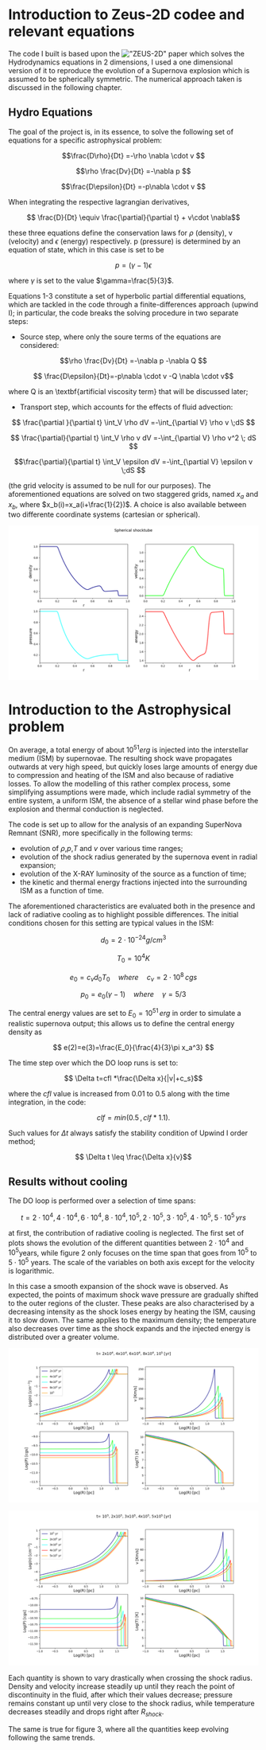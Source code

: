 # Introduction to Zeus-2D codee and relevant equations
The code I built is based upon the !["ZEUS-2D"](https://ui.adsabs.harvard.edu/abs/1992ApJS...80..753S/abstract) paper which solves the Hydrodynamics equations in 2 dimensions, I used a one dimensional version of it to reproduce the evolution of a Supernova explosion which is assumed to be spherically symmetric. The numerical approach taken is discussed in the following chapter.

## Hydro Equations

The goal of the project is, in its essence, to solve the following set of equations for a specific astrophysical problem: 

$$\frac{D\rho}{Dt}     =-\rho \nabla \cdot v $$

$$\rho \frac{Dv}{Dt}   =-\nabla p  $$

$$\frac{D\epsilon}{Dt} =-p\nabla \cdot v $$

When integrating the respective lagrangian derivatives,

$$ \frac{D}{Dt} \equiv \frac{\partial}{\partial t} + v\cdot \nabla$$

these three equations define the conservation laws for $\rho$ (density), v (velocity) and $\epsilon$ (energy) respectively. p (pressure) is determined by an equation of state, which in this case is set to be

$$p=(\gamma- 1)\epsilon$$

where $\gamma$ is set to the value $\gamma=\frac{5}{3}$.

Equations 1-3 constitute a set of hyperbolic partial differential equations, which are tackled in the code through a finite-differences approach (upwind I); in particular, the code breaks the solving procedure in two separate steps:
- Source step, where only the soure terms of the equations are considered:

$$\rho \frac{Dv}{Dt} =-\nabla p -\nabla Q $$

 $$       \frac{D\epsilon}{Dt}=-p\nabla \cdot v -Q \nabla \cdot v$$

 where Q is an \textbf{artificial viscosity term} that will be discussed later; 
    
  - Transport step, which accounts for the effects of fluid advection:

$$ \frac{\partial }{\partial t} \int_V \rho dV =-\int_{\partial V} \rho v \;dS $$
    
$$ \frac{\partial}{\partial t} \int_V \rho v dV =-\int_{\partial V} \rho v^2 \; dS $$
    
$$\frac{\partial}{\partial t} \int_V \epsilon dV =-\int_{\partial V} \epsilon v \;dS $$
   
   (the grid velocity is assumed to be null for our purposes).
The aforementioned equations are solved on two staggered grids,  named $x_a$ and $x_b$, where $x_b(i)=x_a(i+\frac{1}{2})$. A choice is also available between two differente coordinate systems (cartesian or spherical).

![Alt text](plots/shocktube.png?raw=true)

# Introduction to the Astrophysical problem
On average, a total energy of about $10^{51} erg$ is injected into the interstellar medium (ISM) by supernovae.
The resulting shock wave propagates outwards at very high speed, but quickly loses large amounts of energy due to compression and heating of the ISM and also because of radiative losses. To allow the modelling of this rather complex process, some simplifying assumptions were made, which include radial symmetry of the entire system, a uniform ISM, the absence of a stellar wind phase before the explosion and thermal conduction is neglected. 

The code is set up to allow for the analysis of an expanding SuperNova Remnant (SNR), more specifically in the following terms:
- evolution of $\rho$,$p$,$T$ and $v$ over various time ranges;
- evolution of the shock radius generated by the supernova event in radial expansion;
- evolution of the X-RAY luminosity of the source as a function of time;
- the kinetic and thermal energy fractions injected into the surrounding ISM as a function of time.

The aforementioned characteristics are evaluated both in the presence and lack of radiative cooling as to highlight possible differences. 
The initial conditions chosen for this setting are typical values in the ISM:

$$d_0=2\cdot 10^{-24} g/cm^3 $$

$$ T_0=10^4 K $$

$$e_0=c_v d_0 T_0 \quad where \quad c_v=2\cdot 10^8 \, cgs $$

$$ p_0=e_0(\gamma -1) \quad where \quad  \gamma=5/3$$

The central energy values are set to $E_0 = 10^{51} \, erg$ in order to simulate a realistic supernova output; this allows us to define the central energy density as

   $$ e(2)=e(3)=\frac{E_0}{\frac{4}{3}\pi x_a^3} $$

The time step over which the DO loop runs is set to:

 $$   \Delta t=cfl *\frac{\Delta x}{|v|+c_s}$$

where the $cfl$ value is increased from $0.01$ to $0.5$ along with the time integration, in the code:

  $$  clf=min(0.5\, , \, clf*1.1).$$

Such values for $\Delta t$ always satisfy the stability condition of Upwind I order method; 

  $$  \Delta t \leq \frac{\Delta x}{v}$$

## Results without cooling
The DO loop is performed over a selection of time spans:

  $$ t= 2\cdot 10^4,4\cdot 10^4,6\cdot 10^4,8\cdot 10^4, 10^5, 2\cdot 10^5,3\cdot 10^5, 4\cdot 10^5,5\cdot 10^5 \, yrs $$

at first, the contribution of radiative cooling is neglected.
The first set of plots shows the evolution of the different quantities between $2\cdot 10^4$ and $10^5$years, while figure 2 only
focuses on the time span that goes from $10^5$ to $5\cdot 10^5$ years. The scale of the variables on both axis except for the velocity is logarithmic.

In this case a smooth expansion of the shock wave is observed.
As expected, the points of maximum shock wave pressure are gradually shifted to the outer regions of the cluster. These peaks are also characterised by a decreasing intensity as the shock loses energy by heating the ISM, causing it to slow down. The same applies to the maximum density; the temperature also decreases over time as the shock expands and the injected energy is distributed over a greater volume.

![Alt text](plots/Hydro_new.png?raw=true)

![Alt text](plots/Hydro_new2.png?raw=true)

Each quantity is shown to vary drastically when crossing the shock radius. Density and velocity increase steadily
up until they reach the point of discontinuity in the fluid, after which their values decrease; pressure remains constant up until very close to the shock radius, while temperature decreases steadily
and drops right after $R_{shock}$.

The same is true for figure 3, where all the quantities keep evolving following the same trends.



